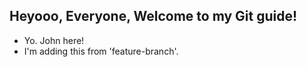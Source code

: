 ## Heyooo, Everyone, Welcome to my Git guide!

- Yo. John here!
- I'm adding this from 'feature-branch'.